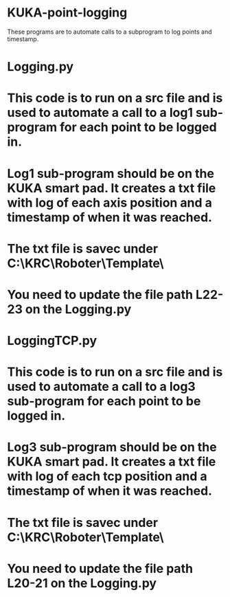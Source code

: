 # KUKA-point-logging
These programs are to automate calls to a subprogram to log points and timestamp.

# Logging.py
# This code is to run on a src file and is used to automate a call to a log1 sub-program for each point to be logged in.
# Log1 sub-program should be on the KUKA smart pad. It creates a txt file with log of each axis position and a timestamp of when it was reached.
# The txt file is savec under C:\KRC\Roboter\Template\
# You need to update the file path L22-23 on the Logging.py

# LoggingTCP.py
# This code is to run on a src file and is used to automate a call to a log3 sub-program for each point to be logged in.
# Log3 sub-program should be on the KUKA smart pad. It creates a txt file with log of each tcp position and a timestamp of when it was reached.
# The txt file is savec under C:\KRC\Roboter\Template\
# You need to update the file path L20-21 on the Logging.py
